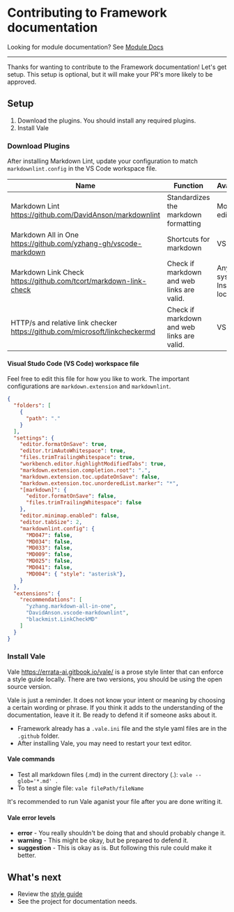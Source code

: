 # Contributing to Framework documentation

Looking for module documentation? See [Module Docs](link)

---

Thanks for wanting to contribute to the Framework documentation! Let's get setup. This setup is optional, but it will make your PR's more likely to be approved. 

## Setup

1. Download the plugins. You should install any required plugins.
2. Install Vale

### Download Plugins

After installing Markdown Lint, update your configuration to match `markdownlint.config` in the VS Code workspace file. 

| Name | Function | Availibiity | Required |
| ---|---|---|---|
| Markdown Lint https://github.com/DavidAnson/markdownlint | Standardizes the markdown formatting | Most text editors | Yes |
| Markdown All in One https://github.com/yzhang-gh/vscode-markdown | Shortcuts for markdown | VS Code | No |
| Markdown Link Check https://github.com/tcort/markdown-link-check | Check if markdown and web links are valid. | Any system. Install locally | No |
| HTTP/s and relative link checker https://github.com/microsoft/linkcheckermd |  Check if markdown and web links are valid. | VS Code | No |

#### Visual Studo Code (VS Code) workspace file

Feel free to edit this file for how you like to work. The important configurations are `markdown.extension` and `markdownlint`. 

```json
{
  "folders": [
    {
      "path": "."
    }
  ],
  "settings": {
    "editor.formatOnSave": true,
    "editor.trimAutoWhitespace": true,
    "files.trimTrailingWhitespace": true,
    "workbench.editor.highlightModifiedTabs": true,
    "markdown.extension.completion.root": ".",
    "markdown.extension.toc.updateOnSave": false,
    "markdown.extension.toc.unorderedList.marker": "*",
    "[markdown]": {
      "editor.formatOnSave": false,
      "files.trimTrailingWhitespace": false
    },
    "editor.minimap.enabled": false,
    "editor.tabSize": 2,
    "markdownlint.config": {
      "MD047": false,
      "MD034": false,
      "MD033": false,
      "MD009": false,
      "MD025": false,
      "MD041": false,
      "MD004": { "style": "asterisk"},
    }
  },
  "extensions": {
    "recommendations": [
      "yzhang.markdown-all-in-one",
      "DavidAnson.vscode-markdownlint",
      "blackmist.LinkCheckMD"
    ]
  }
}
```

### Install Vale

Vale https://errata-ai.gitbook.io/vale/ is a prose style linter that can enforce a style guide locally. There are two versions, you should be using the open source version. 

Vale is just a reminder. It does not know your intent or meaning by choosing a certain wording or phrase. If you think it adds to the understanding of the documentation, leave it it. Be ready to defend it if someone asks about it. 

* Framework already has a `.vale.ini` file and the style yaml files are in the `.github` folder. 
* After installing Vale, you may need to restart your text editor. 

#### Vale commands

* Test all markdown files (.md) in the current directory (.): `vale --glob='*.md' .`
* To test a single file: `vale filePath/fileName`

It's recommended to run Vale aganist your file after you are done writing it. 

#### Vale error levels

* **error** - You really shouldn't be doing that and should probably change it. 
* **warning** - This might be okay, but be prepared to defend it. 
* **suggestion** - This is okay as is. But following this rule could make it better.

## What's next

* Review the [style guide](/documentation/framework/framework_style_guide.md)
* See the project for documentation needs.
